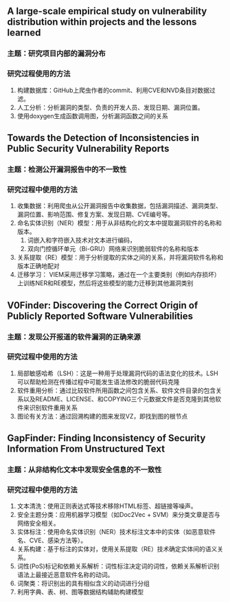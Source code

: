 ## A large-scale empirical study on vulnerability distribution within projects and the lessons learned
### 主题：研究项目内部的漏洞分布
### 研究过程使用的方法
1. 构建数据库：GitHub上爬虫作者的commit、利用CVE和NVD条目对数据过滤。
2. 人工分析：分析漏洞的类型、负责的开发人员、发现日期、漏洞位置。
3. 使用doxygen生成函数调用图，分析漏洞函数之间的关系 


## Towards the Detection of Inconsistencies in Public Security Vulnerability Reports
### 主题：检测公开漏洞报告中的不一致性
### 研究过程中使用的方法
1. 收集数据：利用爬虫从公开漏洞报告中收集数据，包括漏洞描述、漏洞类型、漏洞位置、影响范围、修复方案、发现日期、CVE编号等。
2. 命名实体识别（NER）模型：用于从非结构化的文本中提取漏洞软件的名称和版本。
   1. 词嵌入和字符嵌入技术对文本进行编码，
   2. 双向门控循环单元（Bi-GRU）网络来识别脆弱软件的名称和版本
3. 关系提取（RE）模型：用于分析提取的实体之间的关系，并将漏洞软件名称和版本正确地配对
4. 迁移学习：
VIEM采用迁移学习策略，通过在一个主要类别（例如内存损坏）上训练NER和RE模型，然后将这些模型的能力迁移到其他漏洞类别

## V0Finder: Discovering the Correct Origin of Publicly Reported Software Vulnerabilities
### 主题：发现公开报道的软件漏洞的正确来源
### 研究过程中使用的方法
1. 局部敏感哈希（LSH）：这是一种用于处理漏洞代码的语法变化的技术。LSH可以帮助检测在传播过程中可能发生语法修改的脆弱代码克隆
2. 软件重用分析：通过比较软件所用函数之间包含关系、软件文件目录的包含关系以及README、LICENSE、和COPYING三个元数据文件是否克隆到其他软件来识别软件重用关系
3. 图论有关方法：通过回溯构建的图来发现VZ，即找到图的根节点

## GapFinder: Finding Inconsistency of Security Information From Unstructured Text
### 主题：从非结构化文本中发现安全信息的不一致性
### 研究过程中使用的方法
1. 文本清洗：使用正则表达式等技术移除HTML标签、超链接等噪声。
2. 安全主题分类：应用机器学习模型（如Doc2Vec + SVM）来分类文章是否与网络安全相关。
3. 实体标注：使用命名实体识别（NER）技术标注文本中的实体（如恶意软件名、CVE、感染方法等）。
4. 关系构建：基于标注的实体对，使用关系提取（RE）技术确定实体间的语义关系。
5. 词性(PoS)标记和依赖关系解析：词性标注决定词的词性，依赖关系解析识别语法上最接近恶意软件名称的动词。
6. 词聚类：将识别出的具有相似含义的动词进行分组
7. 利用字典、表、树、图等数据结构辅助构建模型